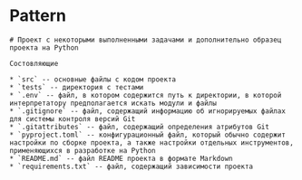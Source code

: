 # Pattern


    # Проект с некоторыми выполненными задачами и дополнительно образец проекта на Python

    Состовляющие

    * `src` -- основные файлы с кодом проекта  
    * `tests` -- директория с тестами
    * `.env` -- файл, в котором содержится путь к директории, в которой интерпретатору предполагается искать модули и файлы
    * `.gitignore` -- файл, содержащий информацию об игнорируемых файлах для системы контроля версий Git
    * `.gitattributes` -- файл, содержащий определения атрибутов Git
    * `pyproject.toml` -- конфигурационный файл, который обычно содержит настройки по сборке проекта, а также настройки отдельных инструментов, применяющихся в разработке на Python
    * `README.md` -- файл README проекта в формате Markdown
    * `requirements.txt` -- файл, содержащий зависимости проекта
    